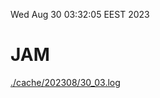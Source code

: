 Wed Aug 30 03:32:05 EEST 2023
# JAM
<a href='./cache/202308/30_03.log'>./cache/202308/30_03.log</a>
